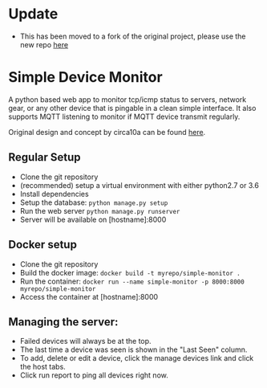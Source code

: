 # Update
- This has been moved to a fork of the original project, please use the new repo [here](https://github.com/shaggyloris/Device-Monitor-Dashboard)

Simple Device Monitor
===

A python based web app to monitor tcp/icmp status to servers, network gear, or any other device that is pingable in a clean simple interface. It also supports MQTT listening to monitor if MQTT device transmit regularly.

Original design and concept by circa10a can be found [here](https://github.com/circa10a/Device-Monitor-Dashboard).

## Regular Setup
- Clone the git repository
- (recommended) setup a virtual environment with either python2.7 or 3.6
- Install dependencies
- Setup the database: `python manage.py setup`
- Run the web server `python manage.py runserver`
- Server will be available on [hostname]:8000

## Docker setup
- Clone the git repository
- Build the docker image: `docker build -t myrepo/simple-monitor .`
- Run the container: `docker run --name simple-monitor -p 8000:8000 myrepo/simple-monitor`
- Access the container at [hostname]:8000

## Managing the server:
- Failed devices will always be at the top. 
- The last time a device was seen is shown in the "Last Seen" column.
- To add, delete or edit a device, click the manage devices link and click the host tabs. 
- Click run report to ping all devices right now.
